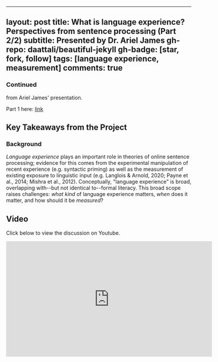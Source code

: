
---
layout: post
title: What is language experience? Perspectives from sentence processing (Part 2/2)
subtitle: Presented by Dr. Ariel James
gh-repo: daattali/beautiful-jekyll
gh-badge: [star, fork, follow]
tags: [language experience,  measurement]
comments: true
---

### Continued

from Ariel James' presentation.

Part 1 here: [link](https://textgroup.github.io/2023-03-15-meeting/)

## Key Takeaways from the Project

### Background

*Language experience* plays an important role in theories of online sentence processing; evidence for this comes from the experimental manipulation of recent experience (e.g. syntactic priming) as well as the measurement of existing exposure to linguistic input (e.g. Langlois & Arnold, 2020; Payne et al., 2014; Mishra et al., 2012). Conceptually, "language experience" is broad, overlapping with--but not identical to--formal literacy. 
This broad scope raises challenges: *what kind* of language experience matters, *when* does it matter, and how should it be *measured*?

## Video

Click below to view the discussion on Youtube.

<iframe width="560" height="315" src="https://www.youtube.com/embed/zLF0x_bKKW8" title="YouTube video player" frameborder="0" allow="accelerometer; autoplay; clipboard-write; encrypted-media; gyroscope; picture-in-picture; web-share" allowfullscreen></iframe>
